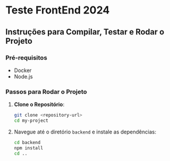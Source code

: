 # Teste FrontEnd 2024

## Instruções para Compilar, Testar e Rodar o Projeto

### Pré-requisitos
- Docker
- Node.js

### Passos para Rodar o Projeto


1. **Clone o Repositório**:
   ```sh
   git clone <repository-url>
   cd my-project

2. Navegue até o diretório `backend` e instale as dependências:
   ```sh
   cd backend
   npm install
   cd ..

   
